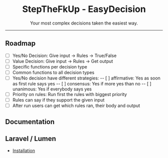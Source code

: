 <div align="center">
    <h1>StepTheFkUp - EasyDecision</h1>
    <p>Your most complex decisions taken the easiest way.</p>
</div>

---

## Roadmap

- [ ] Yes/No Decision: Give input -> Rules -> True/False
- [ ] Value Decision: Give input -> Rules -> Get output
- [ ] Specific functions per decision type
- [ ] Common functions to all decision types
- [ ] Yes/No decision have different strategies:
-- [ ] affirmative: Yes as soon as first rule says yes
-- [ ] consensus: Yes if more yes than no
-- [ ] unanimous: Yes if everybody says yes
- [ ] Priority on rules: Run first the rules with biggest priority
- [ ] Rules can say if they support the given input
- [ ] After run users can get which rules ran, their body and output

## Documentation

## Laravel / Lumen

- [Installation](docs/laravel_install.md)
